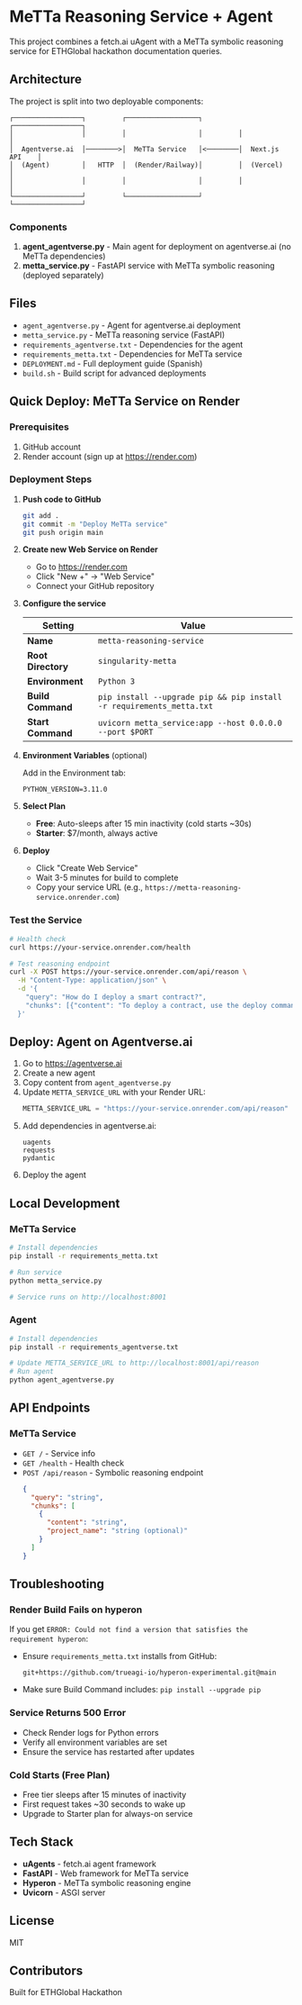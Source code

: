 # MeTTa Reasoning Service + Agent

This project combines a fetch.ai uAgent with a MeTTa symbolic reasoning service for ETHGlobal hackathon documentation queries.

## Architecture

The project is split into two deployable components:

```
┌─────────────────┐         ┌──────────────────┐         ┌─────────────────┐
│                 │         │                  │         │                 │
│  Agentverse.ai  │────────>│  MeTTa Service   │<────────│  Next.js API    │
│  (Agent)        │   HTTP  │  (Render/Railway)│         │  (Vercel)       │
│                 │         │                  │         │                 │
└─────────────────┘         └──────────────────┘         └─────────────────┘
```

### Components

1. **agent_agentverse.py** - Main agent for deployment on agentverse.ai (no MeTTa dependencies)
2. **metta_service.py** - FastAPI service with MeTTa symbolic reasoning (deployed separately)

## Files

- `agent_agentverse.py` - Agent for agentverse.ai deployment
- `metta_service.py` - MeTTa reasoning service (FastAPI)
- `requirements_agentverse.txt` - Dependencies for the agent
- `requirements_metta.txt` - Dependencies for MeTTa service
- `DEPLOYMENT.md` - Full deployment guide (Spanish)
- `build.sh` - Build script for advanced deployments

## Quick Deploy: MeTTa Service on Render

### Prerequisites

1. GitHub account
2. Render account (sign up at https://render.com)

### Deployment Steps

1. **Push code to GitHub**
   ```bash
   git add .
   git commit -m "Deploy MeTTa service"
   git push origin main
   ```

2. **Create new Web Service on Render**
   - Go to https://render.com
   - Click "New +" → "Web Service"
   - Connect your GitHub repository

3. **Configure the service**

   | Setting | Value |
   |---------|-------|
   | **Name** | `metta-reasoning-service` |
   | **Root Directory** | `singularity-metta` |
   | **Environment** | `Python 3` |
   | **Build Command** | `pip install --upgrade pip && pip install -r requirements_metta.txt` |
   | **Start Command** | `uvicorn metta_service:app --host 0.0.0.0 --port $PORT` |

4. **Environment Variables** (optional)

   Add in the Environment tab:
   ```
   PYTHON_VERSION=3.11.0
   ```

5. **Select Plan**
   - **Free**: Auto-sleeps after 15 min inactivity (cold starts ~30s)
   - **Starter**: $7/month, always active

6. **Deploy**
   - Click "Create Web Service"
   - Wait 3-5 minutes for build to complete
   - Copy your service URL (e.g., `https://metta-reasoning-service.onrender.com`)

### Test the Service

```bash
# Health check
curl https://your-service.onrender.com/health

# Test reasoning endpoint
curl -X POST https://your-service.onrender.com/api/reason \
  -H "Content-Type: application/json" \
  -d '{
    "query": "How do I deploy a smart contract?",
    "chunks": [{"content": "To deploy a contract, use the deploy command..."}]
  }'
```

## Deploy: Agent on Agentverse.ai

1. Go to https://agentverse.ai
2. Create a new agent
3. Copy content from `agent_agentverse.py`
4. Update `METTA_SERVICE_URL` with your Render URL:
   ```python
   METTA_SERVICE_URL = "https://your-service.onrender.com/api/reason"
   ```
5. Add dependencies in agentverse.ai:
   ```
   uagents
   requests
   pydantic
   ```
6. Deploy the agent

## Local Development

### MeTTa Service

```bash
# Install dependencies
pip install -r requirements_metta.txt

# Run service
python metta_service.py

# Service runs on http://localhost:8001
```

### Agent

```bash
# Install dependencies
pip install -r requirements_agentverse.txt

# Update METTA_SERVICE_URL to http://localhost:8001/api/reason
# Run agent
python agent_agentverse.py
```

## API Endpoints

### MeTTa Service

- `GET /` - Service info
- `GET /health` - Health check
- `POST /api/reason` - Symbolic reasoning endpoint
  ```json
  {
    "query": "string",
    "chunks": [
      {
        "content": "string",
        "project_name": "string (optional)"
      }
    ]
  }
  ```

## Troubleshooting

### Render Build Fails on hyperon

If you get `ERROR: Could not find a version that satisfies the requirement hyperon`:

- Ensure `requirements_metta.txt` installs from GitHub:
  ```
  git+https://github.com/trueagi-io/hyperon-experimental.git@main
  ```
- Make sure Build Command includes: `pip install --upgrade pip`

### Service Returns 500 Error

- Check Render logs for Python errors
- Verify all environment variables are set
- Ensure the service has restarted after updates

### Cold Starts (Free Plan)

- Free tier sleeps after 15 minutes of inactivity
- First request takes ~30 seconds to wake up
- Upgrade to Starter plan for always-on service

## Tech Stack

- **uAgents** - fetch.ai agent framework
- **FastAPI** - Web framework for MeTTa service
- **Hyperon** - MeTTa symbolic reasoning engine
- **Uvicorn** - ASGI server

## License

MIT

## Contributors

Built for ETHGlobal Hackathon
